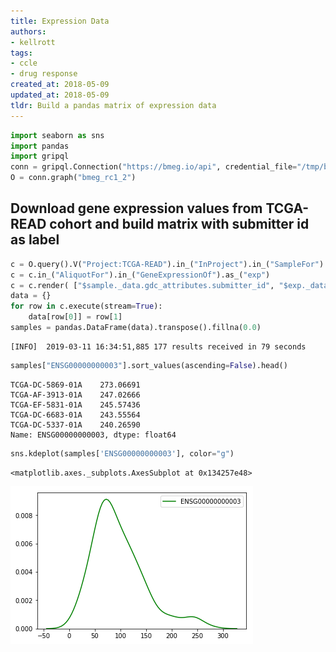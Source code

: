 ```yaml
---
title: Expression Data
authors:
- kellrott
tags:
- ccle
- drug response
created_at: 2018-05-09
updated_at: 2018-05-09
tldr: Build a pandas matrix of expression data
---
```


```python
import seaborn as sns
import pandas
import gripql
conn = gripql.Connection("https://bmeg.io/api", credential_file="/tmp/bmeg_credentials.json")
O = conn.graph("bmeg_rc1_2")
```

## Download gene expression values from TCGA-READ cohort and build matrix with submitter id as label


```python
c = O.query().V("Project:TCGA-READ").in_("InProject").in_("SampleFor").as_("sample")
c = c.in_("AliquotFor").in_("GeneExpressionOf").as_("exp")
c = c.render( ["$sample._data.gdc_attributes.submitter_id", "$exp._data.values"])
data = {}
for row in c.execute(stream=True):
    data[row[0]] = row[1]
samples = pandas.DataFrame(data).transpose().fillna(0.0)
```

    [INFO]	2019-03-11 16:34:51,885	177 results received in 79 seconds



```python
samples["ENSG00000000003"].sort_values(ascending=False).head()
```




    TCGA-DC-5869-01A    273.06691
    TCGA-AF-3913-01A    247.02666
    TCGA-EF-5831-01A    245.57436
    TCGA-DC-6683-01A    243.55564
    TCGA-DC-5337-01A    240.26590
    Name: ENSG00000000003, dtype: float64




```python
sns.kdeplot(samples['ENSG00000000003'], color="g")
```




    <matplotlib.axes._subplots.AxesSubplot at 0x134257e48>




![png](Expression_files/Expression_5_1.png)



```python

```
